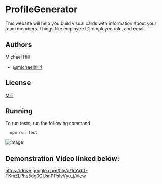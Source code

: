 # ProfileGenerator

This website will help you build visual cards with information about your team  members. Things like employee ID, employee role, and email.

## Authors

Michael Hill
- [@michaelhill4](https://www.github.com/michaelhill4)


## License

[MIT](https://choosealicense.com/licenses/mit/)


## Running 

To run tests, run the following command

```bash
  npm run test
```

![image](https://user-images.githubusercontent.com/106322946/189509061-174ed1cc-7c19-4a96-940a-99025406200e.png)

## Demonstration Video linked below:
https://drive.google.com/file/d/1pYabT-TKmZLPhs5dg0QUsnPPsIvVyu_j/view
